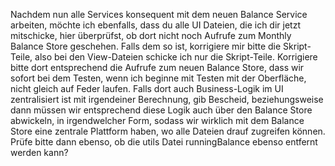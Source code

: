 Nachdem nun alle Services konsequent mit dem neuen Balance Service arbeiten, möchte ich ebenfalls, dass du alle UI Dateien, die ich dir jetzt mitschicke, hier überprüfst, ob dort nicht noch Aufrufe zum Monthly Balance Store geschehen. Falls dem so ist, korrigiere mir bitte die Skript-Teile, also bei den View-Dateien schicke ich nur die Skript-Teile. Korrigiere bitte dort entsprechend die Aufrufe zum neuen Balance Store, dass wir sofort bei dem Testen, wenn ich beginne mit Testen mit der Oberfläche, nicht gleich auf Feder laufen. Falls dort auch Business-Logik im UI zentralisiert ist mit irgendeiner Berechnung, gib Bescheid, beziehungsweise dann müssen wir entsprechend diese Logik auch über den Balance Store abwickeln, in irgendwelcher Form, sodass wir wirklich mit dem Balance Store eine zentrale Plattform haben, wo alle Dateien drauf zugreifen können.
Prüfe bitte dann ebenso, ob die utils Datei runningBalance ebenso entfernt werden kann?
